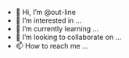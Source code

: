 - 👋 Hi, I’m @out-line
- 👀 I’m interested in ...
- 🌱 I’m currently learning ...
- 💞️ I’m looking to collaborate on ...
- 📫 How to reach me ...

<!---
out-line/out-line is a ✨ special ✨ repository because its `README.md` (this file) appears on your GitHub profile.
You can click the Preview link to take a look at your changes.
--->
